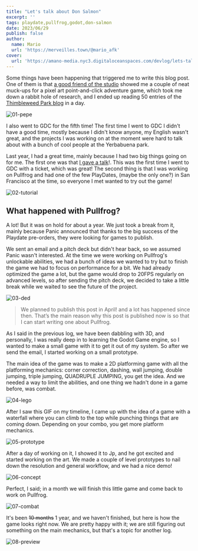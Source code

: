 ```yaml
---
title: "Let's talk about Don Salmon"
excerpt: ''
tags: playdate,pullfrog,godot,don-salmon
date: 2023/06/29
publish: false
author:
  name: Mario
  url: 'https://merveilles.town/@mario_afk'
cover:
  url: 'https://amano-media.nyc3.digitaloceanspaces.com/devlog/lets-talk-about-don-salmon/08-preview.gif'
---
```


Some things have been happening that triggered me to write this blog post. One of them is that [a good friend of the studio](https://twitter.com/pepehxc) showed me a couple of neat muck-ups for a pixel art point-and-click adventure game, which took me down a rabbit hole of research, and I ended up reading 50 entries of the [Thimbleweed Park blog](https://blog.thimbleweedpark.com/index.html) in a day.

![01-pepe](https://amano-media.nyc3.digitaloceanspaces.com/devlog/lets-talk-about-don-salmon/01-pepe.jpg)

I also went to GDC for the fifth time! The first time I went to GDC I didn't have a good time, mostly because I didn't know anyone, my English wasn't great, and the projects I was working on at the moment were hard to talk about with a bunch of cool people at the Yerbabuena park.

Last year, I had a great time, mainly because I had two big things going on for me. The first one was that [I gave a talk](https://gdcvault.com/play/1027710/Independent-Games-Summit-Game-Dev)!. This was the first time I went to GDC with a ticket, which was great! The second thing is that I was working on Pullfrog and had one of the few PlayDates, (maybe the only one?) in San Francisco at the time, so everyone I met wanted to try out the game!

![02-tutorial](https://amano-media.nyc3.digitaloceanspaces.com/devlog/lets-talk-about-don-salmon/02-tutorial.png)

## What happened with Pullfrog?

A lot! But it was on hold for about a year. We just took a break from it, mainly because Panic announced that thanks to the big success of the Playdate pre-orders, they were looking for games to publish.

We sent an email and a pitch deck but didn't hear back, so we assumed Panic wasn't interested. At the time we were working on Pullfrog's unlockable abilities, we had a bunch of ideas we wanted to try but to finish the game we had to focus on performance for a bit. We had already optimized the game a lot, but the game would drop to 20FPS regularly on advanced levels, so after sending the pitch deck, we decided to take a little break while we waited to see the future of the project.

![03-ded](https://amano-media.nyc3.digitaloceanspaces.com/devlog/lets-talk-about-don-salmon/03-ded.png)

> We planned to publish this post in April! and a lot has happened since then. That’s the main reason why this post is published now is so that I can start writing one about Pullfrog.

As I said in the previous log, we have been dabbling with 3D, and personally, I was really deep in to learning the Godot Game engine, so I wanted to make a small game with it to get it out of my system. So after we send the email, I started working on a small prototype.

The main idea of the game was to make a 2D platforming game with all the platforming mechanics: corner correction, dashing, wall jumping, double jumping, triple jumping, QUADRUPLE JUMPING, you get the idea. And we needed a way to limit the abilities, and one thing we hadn't done in a game before, was combat.

![04-lego](https://amano-media.nyc3.digitaloceanspaces.com/devlog/lets-talk-about-don-salmon/04-lego.gif)

After I saw this GIF on my timeline, I came up with the idea of a game with a waterfall where you can climb to the top while punching things that are coming down. Depending on your combo, you get more platform mechanics.

![05-prototype](https://amano-media.nyc3.digitaloceanspaces.com/devlog/lets-talk-about-don-salmon/05-prototype.gif)

After a day of working on it, I showed it to Jp, and he got excited and started working on the art. We made a couple of level prototypes to nail down the resolution and general workflow, and we had a nice demo!

![06-concept](https://amano-media.nyc3.digitaloceanspaces.com/devlog/lets-talk-about-don-salmon/06-concept.png)

Perfect, I said; in a month we will finish this little game and come back to work on Pullfrog.

![07-combat](https://amano-media.nyc3.digitaloceanspaces.com/devlog/lets-talk-about-don-salmon/07-combat.gif)

It's been ~~10 months~~ 1 year, and we haven't finished, but here is how the game looks right now. We are pretty happy with it; we are still figuring out something on the main mechanics, but that's a topic for another log.

![08-preview](https://amano-media.nyc3.digitaloceanspaces.com/devlog/lets-talk-about-don-salmon/08-preview.gif)
